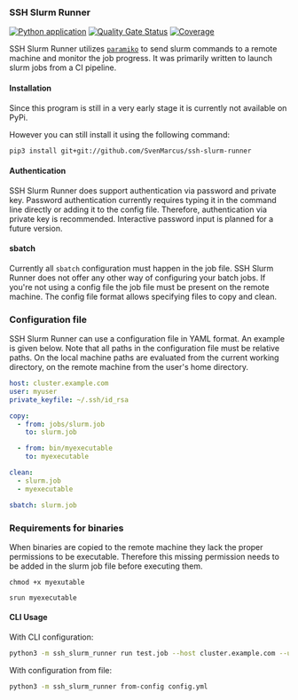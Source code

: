 ### SSH Slurm Runner

[![Python application](https://github.com/SvenMarcus/ssh-slurm-runner/actions/workflows/python-app.yml/badge.svg)](https://github.com/SvenMarcus/ssh-slurm-runner/actions/workflows/python-app.yml)
[![Quality Gate Status](https://sonarcloud.io/api/project_badges/measure?project=SvenMarcus_ssh-slurm-runner&metric=alert_status)](https://sonarcloud.io/dashboard?id=SvenMarcus_ssh-slurm-runner)
[![Coverage](https://sonarcloud.io/api/project_badges/measure?project=SvenMarcus_ssh-slurm-runner&metric=coverage)](https://sonarcloud.io/dashboard?id=SvenMarcus_ssh-slurm-runner)

SSH Slurm Runner utilizes [`paramiko`](http://www.paramiko.org) to send slurm commands to a remote machine and monitor the job progress. It was primarily written to launch slurm jobs from a CI pipeline.

#### Installation

Since this program is still in a very early stage it is currently not available on PyPi.

However you can still install it using the following command:

```bash
pip3 install git+git://github.com/SvenMarcus/ssh-slurm-runner 
```

#### Authentication

SSH Slurm Runner does support authentication via password and private key. Password authentication currently requires typing it in the command line directly or adding it to the config file. Therefore, authentication via private key is recommended. Interactive password input is planned for a future version.

#### sbatch

Currently all `sbatch` configuration must happen in the job file.
SSH Slurm Runner does not offer any other way of configuring your batch jobs.
If you're not using a config file the job file must be present on the remote machine.
The config file format allows specifying files to copy and clean.

### Configuration file

SSH Slurm Runner can use a configuration file in YAML format. An example is given below.
Note that all paths in the configuration file must be relative paths.
On the local machine paths are evaluated from the current working directory, on the remote machine from the user's home directory.

```yaml
host: cluster.example.com
user: myuser
private_keyfile: ~/.ssh/id_rsa

copy:
  - from: jobs/slurm.job
    to: slurm.job

  - from: bin/myexecutable
    to: myexecutable

clean:
  - slurm.job
  - myexecutable

sbatch: slurm.job
```

### Requirements for binaries

When binaries are copied to the remote machine they lack the proper permissions to be executable.
Therefore this missing permission needs to be added in the slurm job file before executing them.
```
chmod +x myexutable

srun myexecutable
```

#### CLI Usage

With CLI configuration:

```bash
python3 -m ssh_slurm_runner run test.job --host cluster.example.com --user myuser --keyfile ~/.ssh/privatekeyfile
```

With configuration from file:
```bash
python3 -m ssh_slurm_runner from-config config.yml
```
